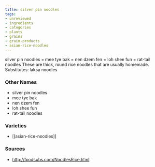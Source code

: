 ```yaml
---
title: silver pin noodles
tags:
- unreviewed
- ingredients
- categories
- plants
- grains
- grain-products
- asian-rice-noodles
---
```

silver pin noodles = mee tye bak = nen dzem fen = loh shee fun = rat-tail noodles These are thick, round rice noodles that are usually homemade. Substitutes: laksa noodles

### Other Names

* silver pin noodles
* mee tye bak
* nen dzem fen
* loh shee fun
* rat-tail noodles

### Varieties

* [[asian-rice-noodles]]

### Sources
* http://foodsubs.com/NoodlesRice.html
